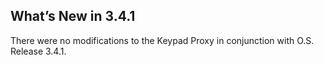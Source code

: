 
## What’s New in 3.4.1

There were no modifications to the Keypad Proxy in conjunction with O.S. Release 3.4.1.
